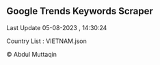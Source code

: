 

## Google Trends Keywords Scraper 
 
Last Update 05-08-2023 , 14:30:24

Country List :
VIETNAM.json



© Abdul Muttaqin 
